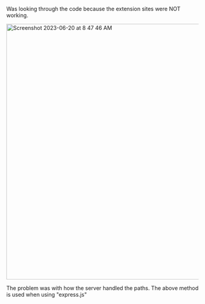 Was looking through the code because the extension sites were NOT working.

<img width="670" alt="Screenshot 2023-06-20 at 8 47 46 AM" src="https://github.com/60eokk/60eokk.github.io/assets/117603244/bda75d15-dc94-4b95-88b0-8d75da44f969">

The problem was with how the server handled the paths.
The above method is used when using "express.js"

